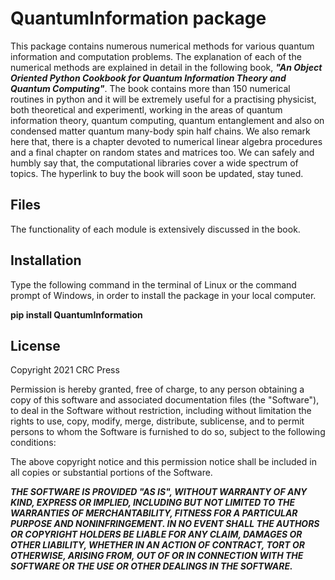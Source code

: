 # QuantumInformation package
This package contains numerous numerical methods for various quantum information and computation problems. The explanation of each of the numerical methods are explained in detail in the following book, ***"An Object Oriented Python Cookbook for Quantum Information Theory and Quantum Computing"***. The book contains more than 150 numerical routines in python and it will be extremely useful for a practising physicist, both theoretical and experimentl, working in the areas of quantum information theory, quantum computing, quantum entanglement and also on condensed matter quantum many-body spin half chains. We also remark here that, there is a chapter devoted to numerical linear algebra procedures and a final chapter on random states and matrices too. We can safely and humbly say that, the computational libraries cover a wide spectrum of topics. The hyperlink to buy the book will soon be updated, stay tuned.

## Files

The functionality of each module is extensively discussed in the book.

## Installation
Type the following command in the terminal of Linux or the command prompt of Windows, in order to install the package in your local computer.

**pip install QuantumInformation**

## License
Copyright 2021 CRC Press

Permission is hereby granted, free of charge, to any person obtaining a copy of this software and associated documentation files (the "Software"), to deal in the Software without restriction, including without limitation the rights to use, copy, modify, merge, distribute, sublicense, and to permit persons to whom the Software is furnished to do so, subject to the following conditions:

The above copyright notice and this permission notice shall be included in all copies or substantial portions of the Software.

***THE SOFTWARE IS PROVIDED "AS IS", WITHOUT WARRANTY OF ANY KIND, EXPRESS OR IMPLIED, INCLUDING BUT NOT LIMITED TO THE WARRANTIES OF MERCHANTABILITY, FITNESS FOR A PARTICULAR PURPOSE AND NONINFRINGEMENT. IN NO EVENT SHALL THE AUTHORS OR COPYRIGHT HOLDERS BE LIABLE FOR ANY CLAIM, DAMAGES OR OTHER LIABILITY, WHETHER IN AN ACTION OF CONTRACT, TORT OR OTHERWISE, ARISING FROM, OUT OF OR IN CONNECTION WITH THE SOFTWARE OR THE USE OR OTHER DEALINGS IN THE SOFTWARE.***

